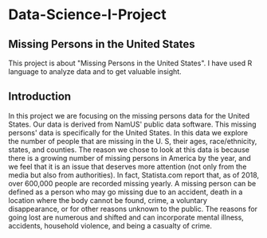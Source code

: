 # Data-Science-I-Project

## Missing Persons in the United States
This project is about "Missing Persons in the United States". I have used R language to analyze data and to get valuable insight.

## Introduction

In this project we are focusing on the missing persons data for the United States. Our data is derived from NamUS' public data software. This missing persons' data is specifically for the United States. In this data we explore the number of people that are missing in the U. S, their ages, race/ethnicity, states, and counties. The reason we chose to look at this data is because there is a growing number of missing persons in America by the year, and we feel that it is an issue that deserves more attention (not only from the media but also from authorities). In fact, Statista.com report that, as of 2018, over 600,000 people are recorded missing yearly. A missing person can be defined as a person who may go missing due to an accident, death in a location where the body cannot be found, crime, a voluntary disappearance, or for other reasons unknown to the public. The reasons for going lost are numerous and shifted and can incorporate mental illness, accidents, household violence, and being a casualty of crime.
